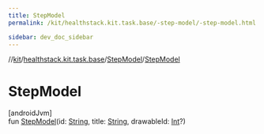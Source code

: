 ```yaml
---
title: StepModel
permalink: /kit/healthstack.kit.task.base/-step-model/-step-model.html

sidebar: dev_doc_sidebar
---
```

//[kit](../../../kit.html)/[healthstack.kit.task.base](../index.html)/[StepModel](index.html)/[StepModel](-step-model.html)



# StepModel



[androidJvm]\
fun [StepModel](-step-model.html)(id: [String](https://kotlinlang.org/api/latest/jvm/stdlib/kotlin/-string/index.html), title: [String](https://kotlinlang.org/api/latest/jvm/stdlib/kotlin/-string/index.html), drawableId: [Int](https://kotlinlang.org/api/latest/jvm/stdlib/kotlin/-int/index.html)?)




